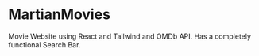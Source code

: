 # MartianMovies
Movie Website using React and Tailwind and OMDb API. Has a completely functional Search Bar.
